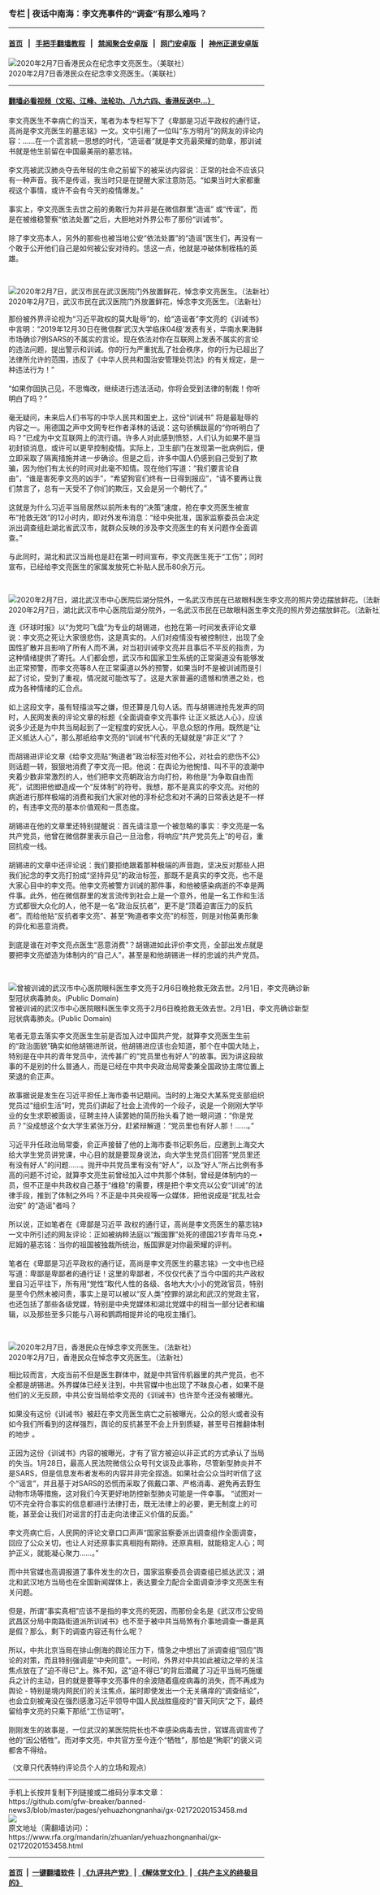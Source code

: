 ### 专栏 | 夜话中南海：李文亮事件的“调查”有那么难吗？
------------------------

#### [首页](https://github.com/gfw-breaker/banned-news3/blob/master/README.md) &nbsp;&nbsp;|&nbsp;&nbsp; [手把手翻墙教程](https://github.com/gfw-breaker/guides/wiki) &nbsp;&nbsp;|&nbsp;&nbsp; [禁闻聚合安卓版](https://github.com/gfw-breaker/bn-android) &nbsp;&nbsp;|&nbsp;&nbsp; [网门安卓版](https://github.com/oGate2/oGate) &nbsp;&nbsp;|&nbsp;&nbsp; [神州正道安卓版](https://github.com/SzzdOgate/update) 



<div id="headerimg">
 <img alt="2020年2月7日香港民众在纪念李文亮医生。（美联社）" src="https://www.rfa.org/mandarin/zhuanlan/fuyouluntan/women-02142020115809.html/AP_20038459485300.jpg/@@images/60b6475b-b3b7-4833-8163-67affe00dff6.jpeg" title="2020年2月7日香港民众在纪念李文亮医生。（美联社）"/>
 <div id="headerimgcontents">
  <div id="headerimgcaption">
   <span>
    2020年2月7日香港民众在纪念李文亮医生。（美联社）
   </span>
   <!-- zoomattribute -->
  </div>
  <!-- headerimgcaption -->
 </div>
 <!-- headerimagecontents -->
</div>

<hr/>


#### [翻墙必看视频（文昭、江峰、法轮功、八九六四、香港反送中...）](https://github.com/gfw-breaker/banned-news3/blob/master/pages/link3.md)

<div id="storytext">
 <div>
  <div class="slot_header">
  </div>
 </div>
 <p>
  李文亮医生不幸病亡的当天，笔者为本专栏写下了《卑鄙是习近平政权的通行证，高尚是李文亮医生的墓志铭》一文。文中引用了一位叫“东方明月”的网友的评论内容：……在一个谎言統一思想的时代，“造谣者”就是李文亮最荣耀的勋章，那训诫书就是他生前留在中国最美丽的墓志铭。
  <br/>
  <br/>
  李文亮被武汉肺炎夺去年轻的生命之前留下的被采访内容说：正常的社会不应该只有一种声音。我不是传谣，我当时只是在提醒大家注意防范。“如果当时大家都重视这个事情，或许不会有今天的疫情爆发。”
  <br/>
  <br/>
  事实上，李文亮医生去世之前的勇敢行为并非是在微信群里“造谣” 或“传谣”，而是在被维稳警察“依法处置”之后，大胆地对外界公布了那份“训诫书”。
  <br/>
  <br/>
  除了李文亮本人，另外的那些也被当地公安“依法处置”的“造谣”医生们，再没有一个敢于公开他们自己是如何被公安对待的。恁这一点，他就是冲破体制桎梏的英雄。
 </p>
 <p>
  <br/>
  <div class="image-inline captioned" style="width:1500px;">
   <div style="width:1500px;">
    <img alt="2020年2月7日，武汉市民在武汉医院门外放置鲜花，悼念李文亮医生。（法新社）" src="https://www.rfa.org/mandarin/yataibaodao/huanjing/ql1-02072020070817.html/000_1OR94D.jpg" title="2020年2月7日，武汉市民在武汉医院门外放置鲜花，悼念李文亮医生。（法新社）"/>
   </div>
   <div class="image-caption">
    <span style="width:1500px;">
     2020年2月7日，武汉市民在武汉医院门外放置鲜花，悼念李文亮医生。（法新社）
    </span>
    <span class="copyright">
    </span>
   </div>
  </div>
 </p>
 <p>
  那份被外界评论视为“习近平政权的莫大耻辱”的，给“造谣者”李文亮的《训诫书》中言明：“2019年12月30日在微信群‘武汉大学临床04级’发表有关，华南水果海鲜市场确诊7例SARS的不属实的言论。现在依法对你在互联网上发表不属实的言论的违法问题，提出警示和训诫。你的行为严重扰乱了社会秩序，你的行为已超出了法律所允许的范围，违反了《中华人民共和国治安管理处罚法》的有关规定，是一种违法行为！”
  <br/>
  <br/>
  “如果你固执己见，不思悔改，继续进行违法活动，你将会受到法律的制裁！你听明白了吗？”
  <br/>
  <br/>
  毫无疑问，未来后人们书写的中华人民共和国史上，这份“训诫书” 将是最耻辱的内容之一。用德国之声中文网专栏作者泽林的话说：这句骄横跋扈的“你听明白了吗？”已成为中文互联网上的流行语。许多人对此感到愤怒，人们认为如果不是当初封锁消息，或许可以更早控制疫情。实际上，卫生部门在发现第一批病例后，便立即采取了隔离措施并进一步确诊。但是之后，许多中国人仍感到自己受到了欺骗，因为他们有太长的时间对此毫不知情。现在他们写道：“我们要言论自由”，“谁是害死李文亮的凶手”，“希望狗官们终有一日得到报应”，“请不要再让我们禁言了，总有一天受不了你们的欺压，又会是另一个朝代了。”
  <br/>
  <br/>
  这就是为什么习近平当局居然以前所未有的“决策”速度，抢在李文亮医生被宣布“抢救无效”的12小时内，即对外发布消息：“经中央批准，国家监察委员会决定派出调查组赴湖北省武汉市，就群众反映的涉及李文亮医生的有关问题作全面调查。”
  <br/>
  <br/>
  与此同时，湖北和武汉当局也是赶在第一时间宣布，李文亮医生死于“工伤”；同时宣布，已经给李文亮医生的家属发放死亡补贴人民币80余万元。
 </p>
 <p>
  <br/>
  <div class="image-inline captioned" style="width:1500px;">
   <div style="width:1500px;">
    <img alt="2020年2月7日，湖北武汉市中心医院后湖分院外，一名武汉市民在已故眼科医生李文亮的照片旁边摆放鲜花。（法新社）" src="https://www.rfa.org/mandarin/yataibaodao/huanjing/gf1-02102020075446.html/000_1OT76U.jpg" title="2020年2月7日，湖北武汉市中心医院后湖分院外，一名武汉市民在已故眼科医生李文亮的照片旁边摆放鲜花。（法新社）"/>
   </div>
   <div class="image-caption">
    <span style="width:1500px;">
     2020年2月7日，湖北武汉市中心医院后湖分院外，一名武汉市民在已故眼科医生李文亮的照片旁边摆放鲜花。（法新社）
    </span>
    <span class="copyright">
    </span>
   </div>
  </div>
 </p>
 <p>
  连《环球时报》以“为党叼飞盘”为专业的胡锡进，也抢在第一时间发表评论文章说：李文亮之死让大家很悲伤，这是真实的。人们对疫情没有被控制住，出现了全国性扩散并且影响了所有人而不满，对当初训诫李文亮并且事后不平反的指责，为这种情绪提供了寄托。人们都会想，武汉市和国家卫生系统的正常渠道没有能够发出正常预警，而李文亮等8人在正常渠道以外的预警，如果当时不是被训诫而是引起了讨论，受到了重视，情况就可能改写了。这是大家普遍的遗憾和愤懑之处，也成为各种情绪的汇合点。
  <br/>
  <br/>
  如上这段文字，虽有轻描淡写之嫌，但还算是几句人话。而与胡锡进抢先发声的同时，人民网发表的评论文章的标题《全面调查李文亮事件 让正义抵达人心》，应该说多少还是为中共当局起到了一定程度的安抚人心，平息众怒的作用。既然是“让正义抵达人心”，那么那纸给李文亮的“训诫书”代表的无疑就是“非正义”了？
  <br/>
  <br/>
  而胡锡进评论文章《给李文亮贴“殉道者”政治标签对他不公，对社会的悲伤不公》则话题一转，狠狠地消费了李文亮一把。他说：在舆论为他惋惜、叫不平的浪潮中夹着少数非常激烈的人，他们把李文亮朝政治方向打扮，称他是“为争取自由而死”，试图把他塑造成一个“反体制”的符号。我想，那不是真实的李文亮。对他的病逝进行那样极端的消费和我们大家对他的淳朴纪念和对不满的日常表达是不一样的，有违李文亮的基本价值观和一贯态度。
  <br/>
  <br/>
  胡锡进在他的文章里还特别提醒说：首先请注意一个被忽略的事实：李文亮是一名共产党员，他曾在微信群里表示自己一旦治愈，将响应“共产党员先上”的号召，重回抗疫一线。
  <br/>
  <br/>
  胡锡进的文章中还评论说：我们要拒绝跟着那种极端的声音跑，坚决反对那些人把我们纪念的李文亮打扮成“坚持异见”的政治标签，那既不是真实的李文亮，也不是大家心目中的李文亮。他李文亮被警方训诫的那件事，和他被感染病逝的不幸是两件事。此外，他在微信群里的发言流传到社会上是一个意外，他是一名工作和生活方式都很大众化的人，他不是一名“政治反抗者”，更不是“顶着迫害压力的反抗者”。而给他贴“反抗者李文亮”、甚至“殉道者李文亮”的标签，则是对他英勇形象的异化和恶意消费。
  <br/>
  <br/>
  到底是谁在对李文亮点医生“恶意消费”？胡锡进如此评价李文亮，全部出发点就是要把李文亮塑造为体制内的“自己人”，甚至是和他胡锡进一样的忠诚的共产党员。
 </p>
 <p>
  <br/>
  <div class="image-inline captioned" style="width:600px;">
   <div style="width:600px;">
    <img alt="曾被训诫的武汉市中心医院眼科医生李文亮于2月6日晚抢救无效去世。2月1日，李文亮确诊新型冠状病毒肺炎。(Public Domain)" src="https://www.rfa.org/mandarin/zhuanlan/zhongguoyizhou/review-02062020161411.html/d4687874.jpg" title="曾被训诫的武汉市中心医院眼科医生李文亮于2月6日晚抢救无效去世。2月1日，李文亮确诊新型冠状病毒肺炎。(Public Domain)"/>
   </div>
   <div class="image-caption">
    <span style="width:600px;">
     曾被训诫的武汉市中心医院眼科医生李文亮于2月6日晚抢救无效去世。2月1日，李文亮确诊新型冠状病毒肺炎。(Public Domain)
    </span>
    <span class="copyright">
    </span>
   </div>
  </div>
 </p>
 <p>
  笔者无意去落实李文亮医生生前是否加入过中国共产党，就算李文亮医生生前的“政治面貌”确实如他胡锡进所说，他胡锡进应该也会知道，那个在中国大陆上，特别是在中共的青年党员中，流传甚广的“党员里也有好人”的故事。因为讲这段故事的不是别的什么普通人，而是已经在中共中央政治局常委兼全国政协主席位置上荣退的俞正声。
  <br/>
  <br/>
  故事据说是发生在习近平担任上海市委书记期间。当时的上海交大某系党支部组织党员过“组织生活”时，党员们讲起了社会上流传的一个段子，说是一个刚刚大学毕业的女生求职被面谈，征聘主持人读罢她的简历抬头看了她一眼问道：“你是党员？”没成想这个女大学生紧张万分，赶紧辩解道：“党员里也有好人那！……。”
  <br/>
  <br/>
  习近平升任政治局常委，俞正声接替了他的上海市委书记职务后，应邀到上海交大给大学生党员讲党课，中心目的就是要现身说法，向大学生党员们回答“党员里还有没有好人”的问题……。抛开中共党员里有没有“好人”，以及“好人”所占比例有多高的问题不讨论，就算李文亮生前曾经加入过中共那个体制，曾经是体制内的一员，但不正是中共政权自己基于“维稳”的需要，楞是把个李文亮以公安“训诫”的法律手段，推到了体制之外吗？不正是中共央视等一众媒体，把他说成是“扰乱社会治安” 的“造谣”者吗？
  <br/>
  <br/>
  所以说，正如笔者在《卑鄙是习近平 政权的通行证，高尚是李文亮医生的墓志铭》一文中所引述的网友评论：正如被纳粹法庭以“叛国罪”处死的德国21岁青年马克.•尼姆的墓志铭：当你的祖国被独裁所统治，叛国罪是对你最荣耀的评判。
  <br/>
  <br/>
  笔者在《卑鄙是习近平政权的通行证，高尚是李文亮医生的墓志铭》一文中也已经写道：卑鄙是卑鄙者的通行证！这里的卑鄙者，不仅仅代表了当今中国的共产政权里自习近平往下，所有用“党性”取代人性的各级、各地大大小小的党政官员，特别是至今仍然未被问责，事实上是可以被以“反人类”控罪的湖北和武汉的党政主官，也还包括了那些各级党媒，特别是中央党媒体和湖北党媒中的相当一部分记者和编辑，以及那些至多只能与八哥和鹦鹉相提并论的电视主播们。
 </p>
 <p>
  <br/>
  <div class="image-inline captioned" style="width:1500px;">
   <div style="width:1500px;">
    <img alt="2020年2月7日，香港民众在悼念李文亮医生。（法新社）" src="https://www.rfa.org/mandarin/pinglun/wangdan/wangdan-02102020110802.html/000_1OS187.jpg" title="2020年2月7日，香港民众在悼念李文亮医生。（法新社）"/>
   </div>
   <div class="image-caption">
    <span style="width:1500px;">
     2020年2月7日，香港民众在悼念李文亮医生。（法新社）
    </span>
    <span class="copyright">
    </span>
   </div>
  </div>
 </p>
 <p>
  相比较而言，大疫当前不但是医生群体中，就是中共官传机器里的共产党员，也不全都是胡锡进。外界媒体已经关注到，中共官媒中也出现了不昧良心者，如果不是他们的义无反顾，中共公安当局给李文亮的《训诫书》也许至今还没有被曝光。
  <br/>
  <br/>
  如果没有这份《训诫书》被赶在李文亮医生病亡之前被曝光，公众的怒火或者没有如今我们所看到的这样强烈，舆论的反抗甚至不会上升到质疑，甚至号召推翻体制的地步 。
  <br/>
  <br/>
  正因为这份《训诫书》内容的被曝光，才有了官方被迫以非正式的方式承认了当局的失当。1月28日，最高人民法院微信公众号刊文谈及此事称，尽管新型肺炎并不是SARS，但是信息发布者发布的内容并非完全捏造。如果社会公众当时听信了这个“谣言”，并且基于对SARS的恐慌而采取了佩戴口罩、严格消毒、避免再去野生动物市场等措施，这对我们今天更好地防控新型肺炎可能是一件幸事。 “试图对一切不完全符合事实的信息都进行法律打击，既无法律上的必要，更无制度上的可能，甚至会让我们对谣言的打击走向法律正义价值的反面。”
  <br/>
  <br/>
  李文亮病亡后，人民网的评论文章口口声声“国家监察委派出调查组作全面调查，回应了公众关切，也让人对还原事实真相抱有期待。还原真相，就能稳定人心；呵护正义，就能凝心聚力……。”
  <br/>
  <br/>
  而中共官媒也高调报道了事件发生的次日，国家监察委员会调查组已抵达武汉；湖北和武汉地方当局也在全国新闻媒体上，表达要全力配合全面调查涉李文亮医生有关问题。
  <br/>
  <br/>
  但是，所谓“事实真相”应该不是指的李文亮的死因，而那份全名是《武汉市公安局武昌区分局中南路街道派所训诫书》也不至于被中共当局煞有介事地调查一番是真是假？那么，剩下的调查内容还有什么呢？
  <br/>
  <br/>
  所以，中共北京当局在排山倒海的舆论压力下，情急之中想出了派调查组“回应”舆论的对策，而且特别强调是“中央同意”。一时间，外界对中共如此被动之举的关注焦点放在了“迫不得已”上。殊不知，这“迫不得已”的背后潜藏了习近平当局巧施缓兵之计的主动，目的就是要等李文亮事件的余波随着瘟疫病毒的消失，而不再成为舆论 - 特别是境内网民们的关注焦点，届时即使发出一个无关痛痒的“调查结论”，也会立刻被淹没在强烈感激习近平领导中国人民战胜瘟疫的“普天同庆”之下，最终留给李文亮的只乘下那纸“工伤证明”。
  <br/>
  <br/>
  刚刚发生的故事是，一位武汉的某医院院长也不幸感染病毒去世，官媒高调宣传了他的“因公牺牲”。而对李文亮，中共官方至今连个“牺牲”，那怕是“殉职”的褒义词都舍不得给。
 </p>
 <p>
  （文章只代表特约评论员个人的立场和观点）
 </p>
</div>

<hr/>
手机上长按并复制下列链接或二维码分享本文章：<br/>
https://github.com/gfw-breaker/banned-news3/blob/master/pages/yehuazhongnanhai/gx-02172020153458.md <br/>
<a href='https://github.com/gfw-breaker/banned-news3/blob/master/pages/yehuazhongnanhai/gx-02172020153458.md'><img src='https://github.com/gfw-breaker/banned-news3/blob/master/pages/yehuazhongnanhai/gx-02172020153458.md.png'/></a> <br/>
原文地址（需翻墙访问）：https://www.rfa.org/mandarin/zhuanlan/yehuazhongnanhai/gx-02172020153458.html


------------------------
#### [首页](https://github.com/gfw-breaker/banned-news3/blob/master/README.md) &nbsp;|&nbsp; [一键翻墙软件](https://github.com/gfw-breaker/nogfw/blob/master/README.md) &nbsp;| [《九评共产党》](https://github.com/gfw-breaker/9ping.md/blob/master/README.md#九评之一评共产党是什么) | [《解体党文化》](https://github.com/gfw-breaker/jtdwh.md/blob/master/README.md) | [《共产主义的终极目的》](https://github.com/gfw-breaker/gczydzjmd.md/blob/master/README.md)


<img src='http://gfw-breaker.win/banned-news3/pages/yehuazhongnanhai/gx-02172020153458.md' width='0px' height='0px'/>